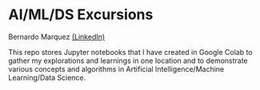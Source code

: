 # AI/ML/DS Excursions
Bernardo Marquez [(LinkedIn)](www.linkedin.com/in/bernardo-marquez-1266476)

This repo stores Jupyter notebooks that I have created in Google Colab to gather my explorations and learnings in one location and to demonstrate various concepts and algorithms in Artificial Intelligence/Machine Learning/Data Science.
